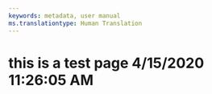```yaml
---
keywords: metadata, user manual
ms.translationtype: Human Translation
---
```

# this is a test page 4/15/2020 11:26:05 AM